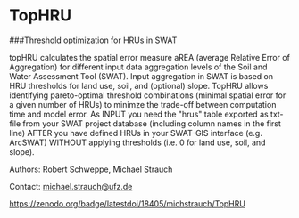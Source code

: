 # TopHRU
###Threshold optimization for HRUs in SWAT

topHRU calculates the spatial error measure aREA (average Relative Error of Aggregation) for different input data aggregation levels of the Soil and Water Assessment Tool (SWAT). Input aggregation in SWAT is based on HRU thresholds for land use, soil, and (optional) slope. TopHRU allows identifying pareto-optimal threshold combinations (minimal spatial error for a given number of HRUs) to minimze the trade-off between computation time and model error.
As INPUT you need the "hrus" table exported as txt-file from your SWAT project database (including column names 
in the first line) AFTER you have defined HRUs in your SWAT-GIS interface (e.g. ArcSWAT) WITHOUT applying thresholds 
(i.e. 0 for land use, soil, and slope).

Authors: Robert Schweppe, Michael Strauch

Contact: michael.strauch@ufz.de

https://zenodo.org/badge/latestdoi/18405/michstrauch/TopHRU
